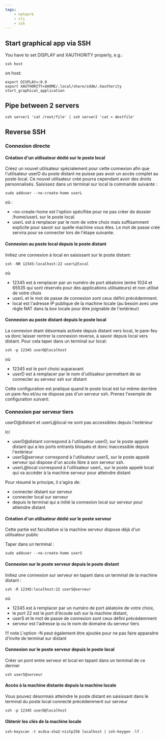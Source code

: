```yaml
---
tags:
    - network
    - cli
    - ssh
---
```


## Start graphical app via SSH

You have to set DISPLAY and XAUTHORITY properly, e.g.:

    ssh host

on host:

    export DISPLAY=:0.0
    export XAUTHORITY=$HOME/.local/share/sddm/.Xauthority
    start_graphical_application

## Pipe between 2 servers

    ssh server1 'cat /root/file' | ssh server2 'cat > destfile'

## Reverse SSH

### Connexion directe

#### Création d'un utilisateur dédié sur le poste local

Créez un nouvel utilisateur spécialement pour cette connexion afin que l'utilisateur userD du poste distant ne puisse pas avoir un accès complet au poste local. Ce nouvel utilisateur créé pourra cependant avoir des droits personnalisés.
Saisissez dans un terminal sur local la commande suivante :

	sudo adduser --no-create-home userL

où :

* –no-create-home est l'option spécifiée pour ne pas créer de dossier /home/userL sur le poste local.
* userL est à remplacer par le nom de votre choix mais suffisamment explicite pour savoir sur quelle machine vous êtes. Le mot de passe créé servira pour se connecter lors de l'étape suivante.


#### Connexion au poste local depuis le poste distant

Initiez une connexion à local en saisissant sur le poste distant:

	ssh -NR 12345:localhost:22 userL@local

où

* 12345 est à remplacer par un numéro de port aléatoire (entre 1024 et 65535 qui sont réservés pour des applications utilisateurs) et non utilisé de votre choix
* userL et le mot de passe de connexion sont ceux défini précédemment.
* local est l'adresse IP publique de la machine locale (au besoin avec une règle NAT dans la box locale pour être joignable de l'extérieur)

#### Connexion au poste distant depuis le poste local

La connexion étant désormais activée depuis distant vers local, le pare-feu va donc laisser rentrer la connexion reverse, à savoir depuis local vers distant.
Pour cela taper dans un terminal sur local:

	ssh -p 12345 userD@localhost

où


* 12345 est le port choisi auparavant
* userD est à remplacer par le nom d'utilisateur permettant de se connecter au serveur ssh sur distant

Cette configuration est pratique quand le poste local est lui-même derrière un pare-feu et/ou ne dispose pas d'un serveur ssh. Prenez l'exemple de configuration suivant:

### Connexion par serveur tiers

userD@distant et userL@local ne sont pas accessibles depuis l'extérieur

Ici

* userD@distant correspond à l'utilisateur userD, sur le poste appelé distant qui a les ports entrants bloqués et donc inaccessible depuis l'extérieur
* userS@serveur correspond à l'utilisateur userS, sur le poste appelé serveur qui dispose d'un accès libre à son serveur ssh.
* userL@local correspond à l'utilisateur userL, sur le poste appelé local qui va accéder à la machine serveur pour atteindre distant

Pour résumé le principe, il s'agira de:

* connecter distant sur serveur
* connecter local sur serveur
* depuis le terminal qui a initié la connexion local sur serveur pour atteindre distant

#### Création d'un utilisateur dédié sur le poste serveur

Cette partie est facultative si la machine serveur dispose déjà d'un utilisateur public

Taper dans un terminal :

	sudo adduser --no-create-home userS

#### Connexion sur le poste serveur depuis le poste distant

Initiez une connexion sur serveur en tapant dans un terminal de la machine distant :

	ssh -R 12345:localhost:22 userS@serveur

où


* 12345 est à remplacer par un numéro de port aléatoire de votre choix,
* le port 22 est le port d'écoute ssh sur la machine distant,
* userS et le mot de passe de connexion sont ceux défini précédemment
* serveur est l'adresse ip ou le nom de domaine du serveur tiers


!!! note
    L'option -N peut également être ajoutée pour ne pas faire apparaitre d'invite de terminal sur distant

#### Connexion sur le poste serveur depuis le poste local

Créer un pont entre serveur et local en tapant dans un terminal de ce dernier

	ssh userS@serveur

#### Accès à la machine distante depuis la machine locale

Vous pouvez désormais atteindre le poste distant en saisissant dans le terminal du poste local connecté précédemment sur serveur

    ssh -p 12345 userD@localhost

#### Obtenir les clés de la machine locale

    ssh-keyscan -t ecdsa-sha2-nistp256 localhost | ssh-keygen -lf -
